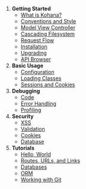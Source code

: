 1. **Getting Started**
   - [What is Kohana?](about.kohana)
   - [Conventions and Style](about.conventions)
   - [Model View Controller](about.mvc)
   - [Cascading Filesystem](about.filesystem)
   - [Request Flow](about.flow)
   - [Installation](about.install)
   - [Upgrading](about.upgrading)
   - [API Browser](api)
3. **Basic Usage**
   - [Configuration](using.configuration)
   - [Loading Classes](using.autoloading)
   - [Sessions and Cookies](using.sessions)
6. **Debugging**
   - [Code](debugging.code)
   - [Error Handling](debugging.errors)
   - [Profiling](debugging.profiling)
5. **Security**
   - [XSS](security.xss)
   - [Validation](security.validation)
   - [Cookies](security.cookies)
   - [Database](security.database)
4. **Tutorials**
   - [Hello, World](tutorials.helloworld)
   - [Routes, URLs, and Links](tutorials.urls)
   - [Databases](tutorials.databases)
   - [ORM](tutorials.orm)
   - [Working with Git](tutorials.git)
